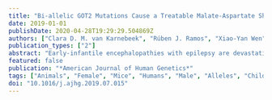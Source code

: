 ```yaml
---
title: "Bi-allelic GOT2 Mutations Cause a Treatable Malate-Aspartate Shuttle-Related Encephalopathy"
date: 2019-01-01
publishDate: 2020-04-28T19:29:29.504869Z
authors: ["Clara D. M. van Karnebeek", "Rúben J. Ramos", "Xiao-Yan Wen", "Maja Tarailo-Graovac", "Joseph G. Gleeson", "Cristina Skrypnyk", "Koroboshka Brand-Arzamendi", "Farhad Karbassi", "Mahmoud Y. Issa", "Robin van der Lee", "Britt I. Drögemöller", "Janet Koster", "Justine Rousseau", "Philippe M. Campeau", "Youdong Wang", "Feng Cao", "Meng Li", "Jos Ruiter", "Jolita Ciapaite", "Leo A. J. Kluijtmans", "Michel A. A. P. Willemsen", "Judith J. Jans", "Colin J. Ross", "Liesbeth T. Wintjes", "Richard J. Rodenburg", "Marleen C. D. G. Huigen", "Zhengping Jia", "Hans R. Waterham", "Wyeth W. Wasserman", "Ronald J. A. Wanders", "Nanda M. Verhoeven-Duif", "Maha S. Zaki", "Ron A. Wevers"]
publication_types: ["2"]
abstract: "Early-infantile encephalopathies with epilepsy are devastating conditions mandating an accurate diagnosis to guide proper management. Whole-exome sequencing was used to investigate the disease etiology in four children from independent families with intellectual disability and epilepsy, revealing bi-allelic GOT2 mutations. In-depth metabolic studies in individual 1 showed low plasma serine, hypercitrullinemia, hyperlactatemia, and hyperammonemia. The epilepsy was serine and pyridoxine responsive. Functional consequences of observed mutations were tested by measuring enzyme activity and by cell and animal models. Zebrafish and mouse models were used to validate brain developmental and functional defects and to test therapeutic strategies. GOT2 encodes the mitochondrial glutamate oxaloacetate transaminase. GOT2 enzyme activity was deficient in fibroblasts with bi-allelic mutations. GOT2, a member of the malate-aspartate shuttle, plays an essential role in the intracellular NAD(H) redox balance. De novo serine biosynthesis was impaired in fibroblasts with GOT2 mutations and GOT2-knockout HEK293 cells. Correcting the highly oxidized cytosolic NAD-redox state by pyruvate supplementation restored serine biosynthesis in GOT2-deficient cells. Knockdown of got2a in zebrafish resulted in a brain developmental defect associated with seizure-like electroencephalography spikes, which could be rescued by supplying pyridoxine in embryo water. Both pyridoxine and serine synergistically rescued embryonic developmental defects in zebrafish got2a morphants. The two treated individuals reacted favorably to their treatment. Our data provide a mechanistic basis for the biochemical abnormalities in GOT2 deficiency that may also hold for other MAS defects."
featured: false
publication: "*American Journal of Human Genetics*"
tags: ["Animals", "Female", "Mice", "Humans", "Male", "Alleles", "Child", "Child", "Preschool", "Mutation", "aspartate aminotransferase", "Aspartic Acid", "Brain Diseases", "EC 2.6.1.1.", "encephalopathy", "Fatty Acid-Binding Proteins", "Gene Knockdown Techniques", "GOT2", "HEK293 Cells", "inborn error of metabolism", "malate-aspartate shuttle", "Malates", "mitochondriopathy", "pyridoxine responsive epilepsy", "redox imbalance", "treatment", "Whole Exome Sequencing"]
doi: "10.1016/j.ajhg.2019.07.015"
---
```


